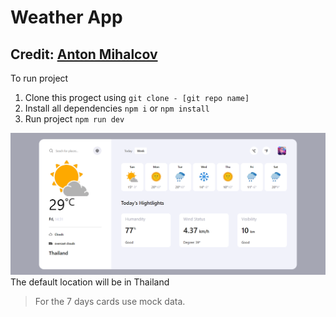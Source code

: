 # Weather App
## Credit: [Anton Mihalcov](https://dribbble.com/mikhaltsov23)

To run project
1. Clone this progect using `git clone - [git repo name]`
2. Install all dependencies `npm i` or `npm install`
3. Run project `npm run dev`

![Image](public/assets/screenshot1.png)
The default location will be in Thailand
> For the 7 days cards use mock data.
